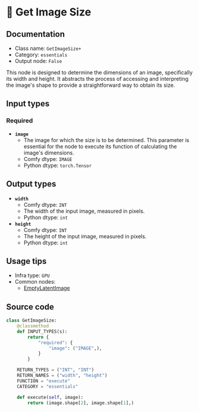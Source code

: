# 🔧 Get Image Size
## Documentation
- Class name: `GetImageSize+`
- Category: `essentials`
- Output node: `False`

This node is designed to determine the dimensions of an image, specifically its width and height. It abstracts the process of accessing and interpreting the image's shape to provide a straightforward way to obtain its size.
## Input types
### Required
- **`image`**
    - The image for which the size is to be determined. This parameter is essential for the node to execute its function of calculating the image's dimensions.
    - Comfy dtype: `IMAGE`
    - Python dtype: `torch.Tensor`
## Output types
- **`width`**
    - Comfy dtype: `INT`
    - The width of the input image, measured in pixels.
    - Python dtype: `int`
- **`height`**
    - Comfy dtype: `INT`
    - The height of the input image, measured in pixels.
    - Python dtype: `int`
## Usage tips
- Infra type: `GPU`
- Common nodes:
    - [EmptyLatentImage](../../Comfy/Nodes/EmptyLatentImage.md)



## Source code
```python
class GetImageSize:
    @classmethod
    def INPUT_TYPES(s):
        return {
            "required": {
                "image": ("IMAGE",),
            }
        }

    RETURN_TYPES = ("INT", "INT")
    RETURN_NAMES = ("width", "height")
    FUNCTION = "execute"
    CATEGORY = "essentials"

    def execute(self, image):
        return (image.shape[2], image.shape[1],)

```
